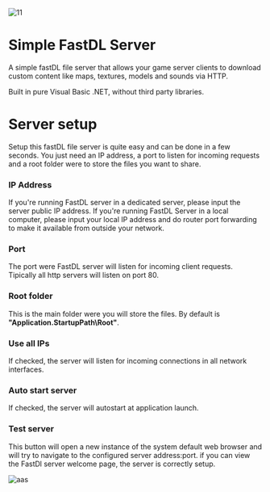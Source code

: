 ![11](https://github.com/fpaezf/FastDL-Server/assets/28062918/b1762b7a-4544-4cf9-8f03-ed1c29c27f75)

# Simple FastDL Server
A simple fastDL file server that allows your game server clients to download custom content like maps, textures, models and sounds via HTTP.

Built in pure Visual Basic .NET, without third party libraries.


# Server setup
Setup this fastDL file server is quite easy and can be done in a few seconds. You just need an IP address, a port to listen for incoming requests and a root folder were to store the files you want to share.

### IP Address
If you're running FastDL server in a dedicated server, please input the server public IP address.
If you're running FastDL Server in a local computer, please input your local IP address and do router port forwarding to make it available from outside your network.

### Port
The port were FastDL server will listen for incoming client requests. Tipically all http servers will listen on port 80.

### Root folder
This is the main folder were you will store the files. By default is **"Application.StartupPath\Root\"**.

### Use all IPs
If checked, the server will listen for incoming connections in all network interfaces.

### Auto start server
If checked, the server will autostart at application launch.

### Test server
This button will open a new instance of the system default web browser and will try to navigate to the configured server address:port. if you can view the FastDl server welcome page, the server is correctly setup.

![aas](https://github.com/fpaezf/FastDL-Server/assets/28062918/67e93fff-c28e-4cea-ac8c-02e301c57711)
